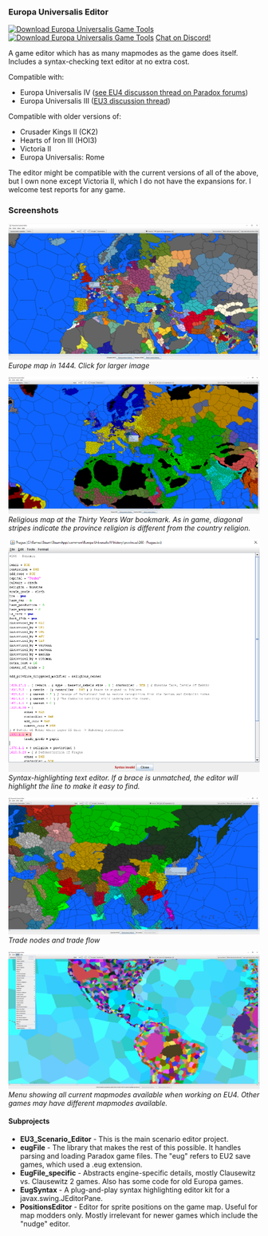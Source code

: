 ### Europa Universalis Editor
[![Download Europa Universalis Game Tools](https://a.fsdn.com/con/app/sf-download-button)](https://sourceforge.net/projects/eug/files/latest/download) [![Download Europa Universalis Game Tools](https://img.shields.io/sourceforge/dt/eug.svg)](https://sourceforge.net/projects/eug/files/latest/download) [Chat on Discord!](https://discord.gg/j382dvC3Fw)

A game editor which has as many mapmodes as the game does itself. Includes a syntax-checking text editor at no extra cost.

Compatible with:
- Europa Universalis IV ([see EU4 discusson thread on Paradox forums](https://forum.paradoxplaza.com/forum/index.php?threads/announcing-a-scenario-editor-and-map-viewer.707474/))
- Europa Universalis III ([EU3 discussion thread](https://forum.paradoxplaza.com/forum/index.php?threads/clausewitz-save-game-and-scenario-editor-viewer.527308/))

Compatible with older versions of:
- Crusader Kings II (CK2)
- Hearts of Iron III (HOI3)
- Victoria II
- Europa Universalis: Rome

The editor might be compatible with the current versions of all of the above, but I own none except Victoria II, which I do not have the expansions for. I welcome test reports for any game.

### Screenshots

![Map view](/screenshot.png)
*Europe map in 1444. Click for larger image*

![Religions view](/screenshot-religions.png)
*Religious map at the Thirty Years War bookmark. As in game, diagonal stripes indicate the province religion is different from the country religion.*

![Editor](/screenshot-editor.png)
*Syntax-highlighting text editor. If a brace is unmatched, the editor will highlight the line to make it easy to find.*

![Trade nodes view](/screenshot-tradenodes.png)
*Trade nodes and trade flow*

![Map modes](/screenshot-menu.png)
*Menu showing all current mapmodes available when working on EU4. Other games may have different mapmodes available.*

#### Subprojects

- **EU3_Scenario_Editor** - This is the main scenario editor project.
- **eugFile** - The library that makes the rest of this possible. It handles parsing and loading Paradox game files. The "eug" refers to EU2 save games, which used a .eug extension.
- **EugFile_specific** - Abstracts engine-specific details, mostly Clausewitz vs. Clausewitz 2 games. Also has some code for old Europa games.
- **EugSyntax** - A plug-and-play syntax highlighting editor kit for a javax.swing.JEditorPane.
- **PositionsEditor** - Editor for sprite positions on the game map. Useful for map modders only. Mostly irrelevant for newer games which include the "nudge" editor.
